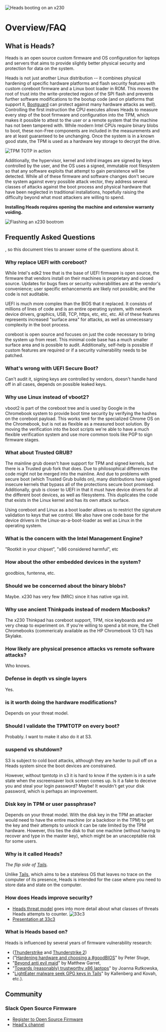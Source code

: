 ![Heads booting on an x230](markdown/images/Heads_booting_on_an_x230.jpg)


# Overview/FAQ

## What is Heads?
Heads is an open source custom firmware and OS configuration for laptops
and servers that aims to provide slightly better physical security and
protection for data on the system.

Heads is not just another Linux distribution -- it combines physical
hardening of specific hardware platforms and flash security features with
custom coreboot firmware and a Linux boot loader in ROM.  This moves
the root of trust into the write-protected region of the SPI flash and
prevents further software modifications to the bootup code (and on
platforms that support it, [Bootguard](https://trmm.net/Bootguard) can
protect against many hardware attacks as well).  Controlling the
first instruction the CPU executes allows Heads to measure every step of
the boot firmware and configuration into the TPM, which makes it possible
to attest to the user or a remote system that the machine has not been
tampered with. While modern Intel CPUs require binary blobs to boot,
these non-Free components are included in the measurements and are at least
guaranteed to be unchanging.  Once the system is in a known good state, the
TPM is used as a hardware key storage to decrypt the drive.

![TPM TOTP in action](markdown/images/TPM_TOTP_in_action.jpg)

Additionally, the hypervisor, kernel and initrd images are signed by
keys controlled by the user, and the OS uses a signed, immutable root
filesystem so that any software exploits that attempt to gain persistence
will be detected.  While all of these firmware and software changes don't
secure the system against every possible attack vector, they address
several classes of attacks against the boot process and physical hardware
that have been neglected in traditional installations, hopefully raising
the difficulty beyond what most attackers are willing to spend.

**Installing Heads requires opening the machine and extensive warranty voiding.**

 ![Flashing an x230 bootrom](markdown/images/Flashing_an_x230_bootrom.jpg)


## Frequently Asked Questions

, so this document tries to answer some of the questions about it.
### Why replace UEFI with coreboot?

While Intel's edk2 tree that is the base of UEFI firmware is open source, the firmware that vendors install on their machines is proprietary and closed source. Updates for bugs fixes or security vulnerabilities are at the vendor's convenience; user specific enhancements are likely not possible; and the code is not auditable.

UEFI is much more complex than the BIOS that it replaced. It consists of millions of lines of code and is an entire operating system, with network device drivers, graphics, USB, TCP, https, etc, etc, etc. All of these features represents increased "surface area" for attacks, as well as unnecessary complexity in the boot process.

coreboot is open source and focuses on just the code necessary to bring the system up from reset. This minimal code base has a much smaller surface area and is possible to audit. Additionally, self-help is possible if custom features are required or if a security vulnerability needs to be patched.

### What's wrong with UEFI Secure Boot?
Can't audit it, signing keys are controlled by vendors, doesn't handle hand off in all cases, depends on possible leaked keys.

### Why use Linux instead of vboot2?
vboot2 is part of the coreboot tree and is used by Google in the Chromebook system to provide boot time security by verifying the hashes on the coreboot payload. This works well for the specialized Chrome OS on the Chromebook, but is not as flexible as a measured boot solution.
By moving the verification into the boot scripts we're able to have a much flexible verification system and use more common tools like PGP to sign firmware stages.

### What about Trusted GRUB?
The mainline grub doesn't have support for TPM and signed kernels, but there is a Trusted grub fork that does. Due to philosophical differences the code might not be merged into the mainline. And due to problems with secure boot (which Trusted Grub builds on), many distributions have signed insecure kernels that bypass all of the protections secure boot promised.
Additionally, grub is closer to UEFI in that it must have device drivers for all the different boot devices, as well as filesystems. This duplicates the code that exists in the Linux kernel and has its own attack surface.

Using coreboot and Linux as a boot loader allows us to restrict the signature validation to keys that we control. We also have one code base for the device drivers in the Linux-as-a-boot-loader as well as Linux in the operating system.

### What is the concern with the Intel Management Engine?
"Rootkit in your chipset", "x86 considered harmful", etc

### How about the other embedded devices in the system?
goodbios, funtenna, etc.

### Should we be concerned about the binary blobs?
Maybe. x230 has very few (MRC) since it has native vga init.

### Why use ancient Thinkpads instead of modern Macbooks?
The x230 Thinkpad has coreboot support, TPM, nice keyboards and are very cheap to experiment on. If you're willing to spend a bit more, the Chell Chromebooks (commericaly available as the HP Chromebook 13 G1) has Skylake.

### How likely are physical presence attacks vs remote software attacks?
Who knows.

### Defense in depth vs single layers
Yes.

### is it worth doing the hardware modifications?
Depends on your threat model.

### Should I validate the TPMTOTP on every boot?
Probably. I want to make it also do it at S3.

### suspend vs shutdown?
S3 is subject to cold boot attacks, although they are harder to pull off on a Heads system since the boot devices are constrained.

However, without tpmtotp in s3 it is hard to know if the system is in a safe state when the xscreensaver lock screen comes up. Is it a fake to deceive you and steal your login password? Maybe! It wouldn't get your disk password, which is perhaps an improvement.

### Disk key in TPM or user passphrase?
Depends on your threat model. With the disk key in the TPM an attacker would need to have the entire machine (or a backdoor in the TPM) to get the key and their attempts to unlock it can be rate limited by the TPM hardware.
However, this ties the disk to that one machine (without having to recover and type in the master key), which might be an unacceptable risk for some users.

### Why is it called Heads?
*The flip side of [Tails](https://tails.boum.org/).*

Unlike [Tails](https://tails.boum.org/), which aims to be a stateless OS that
leaves no trace on the computer of its  presence, Heads is intended for the
case where you need to store data and state on the computer.

### How does Heads improve security?
* [Heads threat model](https://trmm.net/Heads_threat_model) goes into more detail about what classes of threats Heads attempts to counter.
![33c3](markdown/images/33c3.jpg)
* [Presentation at 33c3](https://trmm.net/Heads_33c3)

### What is Heads based on?
Heads is influenced by several years of firmware vulnerability research:
* ([Thunderstrike](https://trmm.net/Thunderstrike) and [Thunderstrike 2](https://trmm.net/Thunderstrike_2))
* ("[Hardening hardware and choosing a #goodBIOS](https://media.ccc.de/v/30C3_-_5529_-_en_-_saal_2_-_201312271830_-_hardening_hardware_and_choosing_a_goodbios_-_peter_stuge#t=2372)" by Peter Stuge,
* "[Beyond anti evil maid](https://media.ccc.de/v/32c3-7343-beyond_anti_evil_maid)" by Matthew Garret,
* "[Towards (reasonably) trustworthy x86 laptops](http://www.theregister.co.uk/2015/12/31/rutkowska_talks_on_intel_x86_security_issues/)"
by Joanna Rutkowska,
* "[LightEater malware seek GPG keys in Tails](http://www.theregister.co.uk/2015/03/19/cansecwest_talk_bioses_hack/)"
by Kallenberg and Kovah, etc.).


## Community
### Slack Open Source Firmware
* [Register to Open Source Firmware](https://slack.osfw.dev/)
* [Head's channel](https://osfw.slack.com/archives/C92MNSRC1)

